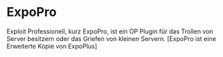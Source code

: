 # ExpoPro
Exploit Professionell, kurz ExpoPro, ist ein OP Plugin für das Trollen von Server besitzern oder das Griefen von kleinen Servern. [ExpoPro ist eine Erweiterte Kopie von ExpoPlus]
